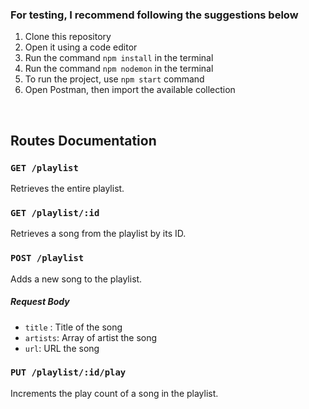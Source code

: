 
### For testing, I recommend following the suggestions below
1. Clone this repository
2. Open it using a code editor
3. Run the command `npm install` in the terminal
4. Run the command `npm nodemon` in the terminal
5. To run the project, use `npm start` command
6. Open Postman, then import the available collection

<br/>


## Routes Documentation

### `GET /playlist`

Retrieves the entire playlist.

### `GET /playlist/:id`

Retrieves a song from the playlist by its ID.

### `POST /playlist`

Adds a new song to the playlist.

##### Request Body

- `title` : Title of the song
- `artists`: Array of artist the song
- `url`: URL the song

### `PUT /playlist/:id/play`

Increments the play count of a song in the playlist.
